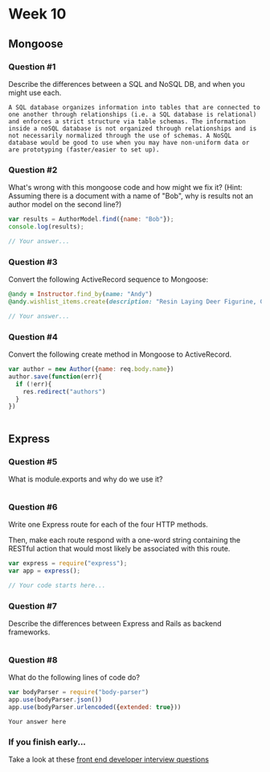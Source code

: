 # Week 10

## Mongoose

### Question #1

Describe the differences between a SQL and NoSQL DB, and when you might use each.

```text
A SQL database organizes information into tables that are connected to one another through relationships (i.e. a SQL database is relational) and enforces a strict structure via table schemas. The information inside a noSQL database is not organized through relationships and is not necessarily normalized through the use of schemas. A NoSQL database would be good to use when you may have non-uniform data or are prototyping (faster/easier to set up).

```

### Question #2

What's wrong with this mongoose code and how might we fix it?
(Hint: Assuming there is a document with a name of "Bob", why is results not an author model on the second line?)

```js
var results = AuthorModel.find({name: "Bob"});
console.log(results);
```

```js
// Your answer...
```

### Question #3

Convert the following ActiveRecord sequence to Mongoose:

```rb
@andy = Instructor.find_by(name: "Andy")
@andy.wishlist_items.create(description: "Resin Laying Deer Figurine, Gold")
```

```js
// Your answer...
```

### Question #4

Convert the following create method in Mongoose to ActiveRecord.

```js
var author = new Author({name: req.body.name})
author.save(function(err){
  if (!err){
    res.redirect("authors")
  }
})
```

```rb

```
## Express

### Question #5

What is module.exports and why do we use it?

```text

```

### Question #6

Write one Express route for each of the four HTTP methods.

Then, make each route respond with a one-word string containing the RESTful action that would most likely be associated with this route.

```js
var express = require("express");
var app = express();

// Your code starts here...

```

### Question #7

Describe the differences between Express and Rails as backend frameworks.

```text

```

### Question #8

What do the following lines of code do?

```js
var bodyParser = require("body-parser")
app.use(bodyParser.json())
app.use(bodyParser.urlencoded({extended: true}))
```

```text
Your answer here
```

### If you finish early...

Take a look at these [front end developer interview questions](https://github.com/h5bp/Front-end-Developer-Interview-Questions/blob/master/README.md)
